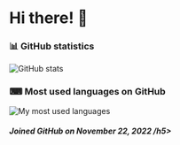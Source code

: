 # Hi there! 👋

### 📊 GitHub statistics

![GitHub stats](https://github-readme-stats.vercel.app/api?username=Arnaud-5G&count_private=true&show_icons=true&include_all_commits=true&text_bold=false&bg_color=00000000&icon_color=87ceeb&ring_color=87ceeb&title_color=87ceeb)

### ⌨ Most used languages on GitHub

![My most used languages](https://github-readme-stats.vercel.app/api/top-langs/?username=Arnaud-5G&layout=compact&langs_count=10&bg_color=00000000&title_color=87ceeb)

<h5>Joined GitHub on November 22, 2022
/h5>

<!--
**Arnaud-5G/Arnaud-5G** is a ✨ _special_ ✨ repository because its `README.md` (this file) appears on your GitHub profile.

Here are some ideas to get you started:

- 🔭 I’m currently working on ...
- 🌱 I’m currently learning ...
- 👯 I’m looking to collaborate on ...
- 🤔 I’m looking for help with ...
- 💬 Ask me about ...
- 📫 How to reach me: ...
- 😄 Pronouns: ...
- ⚡ Fun fact: ...
-->
